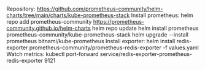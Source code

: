 Repository:
https://github.com/prometheus-community/helm-charts/tree/main/charts/kube-prometheus-stack
Install prometheus:
helm repo add prometheus-community https://prometheus-community.github.io/helm-charts
helm repo update
helm install prometheus prometheus-community/kube-prometheus-stack
helm upgrade --install prometheus bitnami/kube-prometheus
Install exporter:
helm install redis-exporter prometheus-community/prometheus-redis-exporter -f values.yaml
Watch metrics:
kubectl port-forward service/redis-exporter-prometheus-redis-exporter 9121 